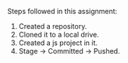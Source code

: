Steps followed in this assignment:
1. Created a repository.
2. Cloned it to a local drive.
3. Created a js project in it.
4. Stage -> Committed -> Pushed.
